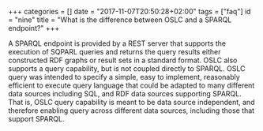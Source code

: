 +++
categories = []
date = "2017-11-07T20:50:28+02:00"
tags = ["faq"]
id = "nine"
title = "What is the difference between OSLC and a SPARQL endpoint?"
+++

A SPARQL endpoint is provided by a REST server that supports the execution of SQPARL queries and returns the query results either constructed RDF graphs or result sets in a standard format. OSLC also supports a query capability, but is not coupled directly to SPARQL. OSLC query was intended to specify a simple, easy to implement, reasonably efficient to execute query language that could be adapted to many different data sources including SQL, and RDF data sources supporting SPARQL. That is, OSLC query capability is meant to be data source independent, and therefore enabling query across different data sources, including those that support SPARQL.